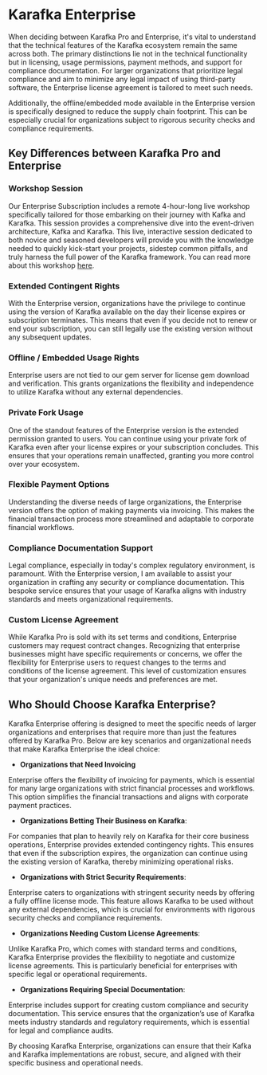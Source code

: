 # Karafka Enterprise

When deciding between Karafka Pro and Enterprise, it's vital to understand that the technical features of the Karafka ecosystem remain the same across both. The primary distinctions lie not in the technical functionality but in licensing, usage permissions, payment methods, and support for compliance documentation. For larger organizations that prioritize legal compliance and aim to minimize any legal impact of using third-party software, the Enterprise license agreement is tailored to meet such needs.

Additionally, the offline/embedded mode available in the Enterprise version is specifically designed to reduce the supply chain footprint. This can be especially crucial for organizations subject to rigorous security checks and compliance requirements.

## Key Differences between Karafka Pro and Enterprise

### Workshop Session

Our Enterprise Subscription includes a remote 4-hour-long live workshop specifically tailored for those embarking on their journey with Kafka and Karafka. This session provides a comprehensive dive into the event-driven architecture, Kafka and Karafka. This live, interactive session dedicated to both novice and seasoned developers will provide you with the knowledge needed to quickly kick-start your projects, sidestep common pitfalls, and truly harness the full power of the Karafka framework. You can read more about this workshop [here](Pro-Enterprise-Workshop-Session).

### Extended Contingent Rights

With the Enterprise version, organizations have the privilege to continue using the version of Karafka available on the day their license expires or subscription terminates. This means that even if you decide not to renew or end your subscription, you can still legally use the existing version without any subsequent updates.

### Offline / Embedded Usage Rights

Enterprise users are not tied to our gem server for license gem download and verification. This grants organizations the flexibility and independence to utilize Karafka without any external dependencies.

### Private Fork Usage

One of the standout features of the Enterprise version is the extended permission granted to users. You can continue using your private fork of Karafka even after your license expires or your subscription concludes. This ensures that your operations remain unaffected, granting you more control over your ecosystem.

### Flexible Payment Options

Understanding the diverse needs of large organizations, the Enterprise version offers the option of making payments via invoicing. This makes the financial transaction process more streamlined and adaptable to corporate financial workflows.

### Compliance Documentation Support

Legal compliance, especially in today's complex regulatory environment, is paramount. With the Enterprise version, I am available to assist your organization in crafting any security or compliance documentation. This bespoke service ensures that your usage of Karafka aligns with industry standards and meets organizational requirements.

### Custom License Agreement

While Karafka Pro is sold with its set terms and conditions, Enterprise customers may request contract changes. Recognizing that enterprise businesses might have specific requirements or concerns, we offer the flexibility for Enterprise users to request changes to the terms and conditions of the license agreement. This level of customization ensures that your organization's unique needs and preferences are met.

## Who Should Choose Karafka Enterprise?

Karafka Enterprise offering is designed to meet the specific needs of larger organizations and enterprises that require more than just the features offered by Karafka Pro. Below are key scenarios and organizational needs that make Karafka Enterprise the ideal choice:

- **Organizations that Need Invoicing**

Enterprise offers the flexibility of invoicing for payments, which is essential for many large organizations with strict financial processes and workflows. This option simplifies the financial transactions and aligns with corporate payment practices.

- **Organizations Betting Their Business on Karafka**:

For companies that plan to heavily rely on Karafka for their core business operations, Enterprise provides extended contingency rights. This ensures that even if the subscription expires, the organization can continue using the existing version of Karafka, thereby minimizing operational risks.

- **Organizations with Strict Security Requirements**:

Enterprise caters to organizations with stringent security needs by offering a fully offline license mode. This feature allows Karafka to be used without any external dependencies, which is crucial for environments with rigorous security checks and compliance requirements.

- **Organizations Needing Custom License Agreements**:

Unlike Karafka Pro, which comes with standard terms and conditions, Karafka Enterprise provides the flexibility to negotiate and customize license agreements. This is particularly beneficial for enterprises with specific legal or operational requirements.

- **Organizations Requiring Special Documentation**:

Enterprise includes support for creating custom compliance and security documentation. This service ensures that the organization’s use of Karafka meets industry standards and regulatory requirements, which is essential for legal and compliance audits.

By choosing Karafka Enterprise, organizations can ensure that their Kafka and Karafka implementations are robust, secure, and aligned with their specific business and operational needs.
